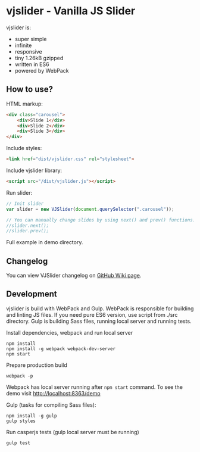 vjslider - Vanilla JS Slider
============================
vjslider is:
 - super simple
 - infinite
 - responsive
 - tiny 1.26kB gzipped
 - written in ES6
 - powered by WebPack

How to use?
-----------
HTML markup: 
```html
<div class="carousel">
    <div>Slide 1</div>
    <div>Slide 2</div>
    <div>Slide 3</div>
</div>
```

Include styles:
```html
<link href="dist/vjslider.css" rel="stylesheet">
```

Include vjslider library:
```html
<script src="/dist/vjslider.js"></script>
```

Run slider:
```js
// Init slider
var slider = new VJSlider(document.querySelector(".carousel"));

// You can manually change slides by using next() and prev() functions:
//slider.next();
//slider.prev();
```

Full example in demo directory. 

Changelog
---------

You can view VJSlider changelog on [GitHub Wiki page](https://github.com/blacksaildivision/vjslider/wiki/Changelog). 

Development
-----------
vjslider is build with WebPack and Gulp. 
WebPack is responsible for building and linting JS files. If you need pure ES6 version, use script from ./src directory.
Gulp is building Sass files, running local server and running tests. 


Install dependencies, webpack and run local server
```
npm install
npm install -g webpack webpack-dev-server
npm start
```

Prepare production build
```
webpack -p
```

Webpack has local server running after `npm start` command. To see the demo visit [http://localhost:8363/demo](http://localhost:8363/demo)

Gulp (tasks for compiling Sass files):
```
npm install -g gulp
gulp styles
```

Run casperjs tests (gulp local server must be running)
```
gulp test
```
